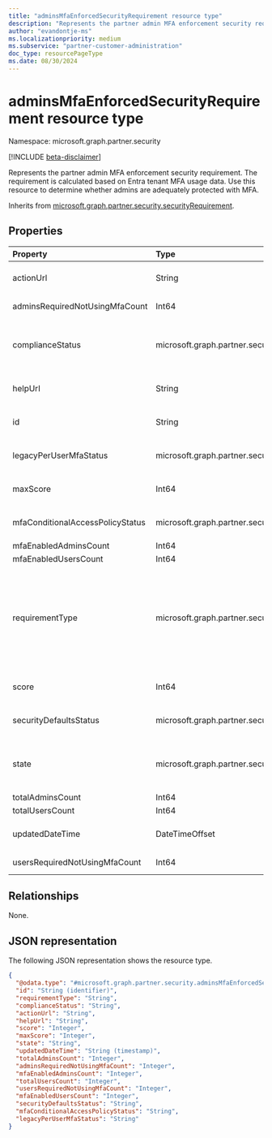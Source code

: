 ```yaml
---
title: "adminsMfaEnforcedSecurityRequirement resource type"
description: "Represents the partner admin MFA enforcement security requirement from the partner security score."
author: "evandontje-ms"
ms.localizationpriority: medium
ms.subservice: "partner-customer-administration"
doc_type: resourcePageType
ms.date: 08/30/2024
---
```


# adminsMfaEnforcedSecurityRequirement resource type

Namespace: microsoft.graph.partner.security

[!INCLUDE [beta-disclaimer](../../includes/beta-disclaimer.md)]

Represents the partner admin MFA enforcement security requirement. The requirement is calculated based on Entra tenant MFA usage data. Use this resource to determine whether admins are adequately protected with MFA. 

Inherits from [microsoft.graph.partner.security.securityRequirement](../resources/partner-security-securityrequirement.md).

## Properties
|Property|Type|Description|
|:---|:---|:---|
|actionUrl|String|The link to site where the admin can take action on the requirement. Inherited from [microsoft.graph.partner.security.securityRequirement](../resources/partner-security-securityrequirement.md).|
|adminsRequiredNotUsingMfaCount|Int64|The number of admins who are required to use MFA, but haven't completed registration.|
|complianceStatus|microsoft.graph.partner.security.complianceStatus|Indicates whether the partner is compliant with this requirement. Inherited from [microsoft.graph.partner.security.securityRequirement](../resources/partner-security-securityrequirement.md). The possible values are: `compliant`, `noncomplaint`, `unknownFutureValue`.|
|helpUrl|String|The link to documentation for the requirement. Inherited from [microsoft.graph.partner.security.securityRequirement](../resources/partner-security-securityrequirement.md).|
|id|String|The unique identifier for the requirement. Inherited from [microsoft.graph.partner.security.securityRequirement](../resources/partner-security-securityrequirement.md).|
|legacyPerUserMfaStatus|microsoft.graph.partner.security.policyStatus|The status of per-user MFA in the partner tenant. The possible values are: `enabled`, `disabled`, `unknownFutureValue`.|
|maxScore|Int64|The maximum score possible for the requirement. Inherited from [microsoft.graph.partner.security.securityRequirement](../resources/partner-security-securityrequirement.md).|
|mfaConditionalAccessPolicyStatus|microsoft.graph.partner.security.policyStatus|The status of conditional access policies in the partner tenant. The possible values are: `enabled`, `disabled`, `unknownFutureValue`.|
|mfaEnabledAdminsCount|Int64|The number of admins who are using MFA.|
|mfaEnabledUsersCount|Int64|The number of users who are using MFA.|
|requirementType|microsoft.graph.partner.security.securityRequirementType|The type of the requirement. The value is always `mfaEnforcedForAdminsOfCustomers` for this requirement. Inherited from [microsoft.graph.partner.security.securityRequirement](../resources/partner-security-securityrequirement.md). The possible values are: `mfaEnforcedForAdmins`, `mfaEnforcedForAdminsOfCustomers`, `securityAlertsPromptlyResolved`, `securityContactProvided`, `spendingBudgetSetForCustomerAzureSubscriptions`, `unknownFutureValue`.|
|score|Int64|The score received for this requirement. Inherited from [microsoft.graph.partner.security.securityRequirement](../resources/partner-security-securityrequirement.md).|
|securityDefaultsStatus|microsoft.graph.partner.security.policyStatus|The status of security defaults in the partner tenant. The possible values are: `enabled`, `disabled`, `unknownFutureValue`.|
|state|microsoft.graph.partner.security.securityRequirementState|Indicates whether the requirement is in preview or is fully released. Inherited from [microsoft.graph.partner.security.securityRequirement](../resources/partner-security-securityrequirement.md). The possible values are: `active`, `preview`, `unknownFutureValue`.|
|totalAdminsCount|Int64|The total number of admins in the partner's tenant.|
|totalUsersCount|Int64|The total number of users in the partner's tenant.|
|updatedDateTime|DateTimeOffset|The date the requirement properties were last updated. Inherited from [microsoft.graph.partner.security.securityRequirement](../resources/partner-security-securityrequirement.md).|
|usersRequiredNotUsingMfaCount|Int64|The number of users who are required to use MFA, but haven't completed registration.|

## Relationships
None.

## JSON representation
The following JSON representation shows the resource type.
<!-- {
  "blockType": "resource",
  "keyProperty": "id",
  "@odata.type": "microsoft.graph.partner.security.adminsMfaEnforcedSecurityRequirement",
  "baseType": "microsoft.graph.partner.security.securityRequirement",
  "openType": false
}
-->
``` json
{
  "@odata.type": "#microsoft.graph.partner.security.adminsMfaEnforcedSecurityRequirement",
  "id": "String (identifier)",
  "requirementType": "String",
  "complianceStatus": "String",
  "actionUrl": "String",
  "helpUrl": "String",
  "score": "Integer",
  "maxScore": "Integer",
  "state": "String",
  "updatedDateTime": "String (timestamp)",
  "totalAdminsCount": "Integer",
  "adminsRequiredNotUsingMfaCount": "Integer",
  "mfaEnabledAdminsCount": "Integer",
  "totalUsersCount": "Integer",
  "usersRequiredNotUsingMfaCount": "Integer",
  "mfaEnabledUsersCount": "Integer",
  "securityDefaultsStatus": "String",
  "mfaConditionalAccessPolicyStatus": "String",
  "legacyPerUserMfaStatus": "String"
}
```

